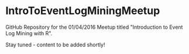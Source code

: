 # IntroToEventLogMiningMeetup
GitHub Repository for the 01/04/2016 Meetup titled "Introduction to Event Log Mining with R".

Stay tuned - content to be added shortly!


